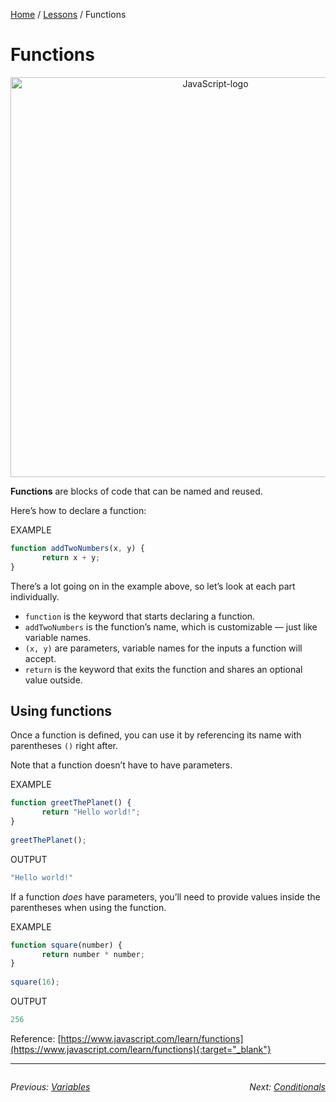 [Home](../README.md) / [Lessons](./) / Functions

# Functions

<p align="center">
<img width="640" alt="JavaScript-logo" src="https://j.gifs.com/0V1z0K.gif">
</p>

**Functions** are blocks of code that can be named and reused.

Here’s how to declare a function:

EXAMPLE
```javascript
function addTwoNumbers(x, y) {
       return x + y;
}
```

There’s a lot going on in the example above, so let’s look at each part individually.
- `function` is the keyword that starts declaring a function.
- `addTwoNumbers` is the function’s name, which is customizable — just like variable names.
- `(x, y)` are parameters, variable names for the inputs a function will accept.
- `return` is the keyword that exits the function and shares an optional value outside.
 
## Using functions

Once a function is defined, you can use it by referencing its name with parentheses `()` right after.

Note that a function doesn’t have to have parameters.

EXAMPLE
```javascript
function greetThePlanet() {
       return "Hello world!";
}
​
greetThePlanet();
```

OUTPUT
```javascript
"Hello world!"
```

If a function _does_ have parameters, you’ll need to provide values inside the parentheses when using the function.

EXAMPLE
```javascript
function square(number) {
       return number * number;
}
​
square(16);
```
OUTPUT
```javascript
256
```

Reference: [https://www.javascript.com/learn/functions](https://www.javascript.com/learn/functions){:target="_blank"}

---

<div style="overflow:auto">

<div style="float: left">

<i>Previous: <a href="./1%20Variables.md">Variables</a></i>


</div>

<div style="float: right">

<i>Next: <a href="./3%20Conditionals.md">Conditionals</a></i>

</div>
</div>
